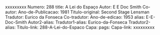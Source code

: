 xxxxxxxxx
Numero: 288
title: A Lei do Espaço
Autor: E E Doc Smith
Co-autor: 
Ano-de-Publicacao: 1981
Titulo-original: Second Stage Lensman
Tradutor: Eurico da Fonseca
Co-tradutor: 
Ano-de-edicao: 1953
alias: E-E-Doc-Smith
Autor2-alias: 
Tradutor1-alias: Eurico-da-Fonseca
Tradutor2-alias: 
Titulo-link: 288-A-Lei-do-Espaco
Capa: 
pags: 
Capa-link: 
xxxxxxxxx